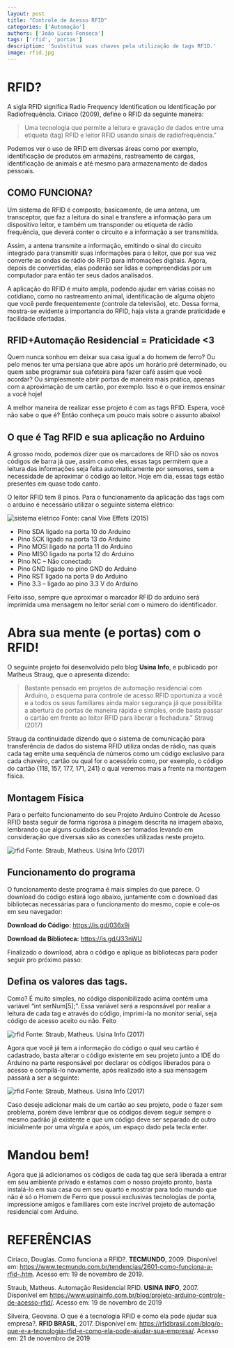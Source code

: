 ```yaml
---
layout: post
title: "Controle de Acesso RFID"
categories: ['Automação']
authors: ['João Lucas Fonseca'] 
tags: ['rfid', 'portas']
description: 'Susbstitua suas chaves pela utilização de tags RFID.'
image: rfid.jpg
---
```



# RFID?

A sigla RFID significa Radio Frequency Identification ou Identificação por Radiofrequência. Ciriaco (2009), define o RFID da seguinte maneira:

> Uma tecnologia que permite a leitura e gravação de dados entre uma etiqueta (tag) RFID e leitor RFID usando sinais de radiofrequência."

Podemos ver o uso de RFID em diversas áreas como por exemplo, identificação de produtos em armazéns, rastreamento de cargas, identificação de animais e até mesmo para armazenamento de dados pessoais.

## COMO FUNCIONA? 

Um sistema de RFID é composto, basicamente, de uma antena, um transceptor, que faz a leitura do sinal e transfere a informação para um dispositivo leitor, e também um transponder ou etiqueta de rádio frequência, que deverá conter o circuito e a informação a ser transmitida. 

Assim, a antena transmite a informação, emitindo o sinal do circuito integrado para transmitir suas informações para o leitor, que por sua vez converte as ondas de rádio do RFID para infromações digitais. Agora, depois de convertidas, elas poderão ser lidas e compreendidas por um computador para então ter seus dados analisados.

A aplicação do RFID é muito ampla, podendo ajudar em várias coisas no cotidiano, como no rastreamento animal, identificação de alguma objeto que você perde frequentemente (controle da televisão), etc. Dessa forma, mostra-se evidente a importancia do RFID, haja vista a grande praticidade e facilidade ofertadas. 

## RFID+Automação Residencial = Praticidade <3

Quem nunca sonhou em deixar sua casa igual a do homem de ferro? Ou pelo menos ter uma persiana que abre após um horário pré determinado, ou quem sabe programar sua cafeteira para fazer café assim que você acordar? Ou simplesmente abrir portas de maneira mais prática, apenas com a aproximação de um cartão, por exemplo. Isso é o que iremos ensinar a você hoje! 

A melhor maneira de realizar esse projeto é com as tags RFID. Espera, você não sabe o que é? Então conheça um pouco mais sobre o assunto abaixo!

## O que é Tag RFID e sua aplicação no Arduino

A grosso modo, podemos dizer que os marcadores de RFID são os novos códigos de barra já que, assim como eles, essas tags permitem que a leitura das informações seja feita automaticamente por sensores, sem a necessidade de aproximar o código ao leitor. Hoje em dia, essas tags estão presentes em quase todo canto.

O leitor RFID tem 8 pinos. Para o funcionamento da aplicação das tags com o arduino é necessário utilizar o seguinte sistema elétrico:

![sistema elétrico](/42/images/post/arduino.jpg)
Fonte: canal Vixe Effets (2015) 

* Pino SDA ligado na porta 10 do Arduino
* Pino SCK ligado na porta 13 do Arduino
* Pino MOSI ligado na porta 11 do Arduino
* Pino MISO ligado na porta 12 do Arduino
* Pino NC – Não conectado
* Pino GND ligado no pino GND do Arduino
* Pino RST ligado na porta 9 do Arduino
* Pino 3.3 – ligado ao pino 3.3 V do Arduino

Feito isso, sempre que aproximar o marcador RFID do arduino será imprimida uma mensagem no leitor serial com o número do identificador.

# Abra sua mente (e portas) com o RFID!

O seguinte projeto foi desenvolvido pelo blog **Usina Info**, e publicado por Matheus Straug, que o apresenta dizendo:

> Bastante pensado em projetos de automação residencial com Arduino, o esquema para controle de acesso RFID oportuniza a você e a todos os seus familiares ainda maior segurança já que possibilita a abertura de portas de maneira rápida e simples, onde basta passar o cartão em frente ao leitor RFID para liberar a fechadura." Straug (2017)

Straug da continuidade dizendo que o sistema de comunicação para transferência de dados do sistema RFID utiliza ondas de rádio, nas quais cada tag emite uma sequência de números como um código exclusivo para cada chaveiro, cartão ou qual for o acessório como, por exemplo, o código do cartão {118, 157, 177, 171, 241} o qual veremos mais a frente na montagem física.


## Montagem Física

Para o perfeito funcionamento do seu Projeto Arduino Controle de Acesso RFID basta seguir de forma rigorosa a pinagem descrita na imagem abaixo, lembrando que alguns cuidados devem ser tomados levando em consideração que diversas são as conexões utilizadas neste projeto.


![rfid](/42/images/post/rfid4.jpg)
Fonte: Straub, Matheus. Usina Info (2017)

## Funcionamento do programa

O funcionamento deste programa é mais simples do que parece. O download do código estará logo abaixo, juntamente com o download das bibliotecas necessárias para o funcionamento do mesmo, copie e cole-os em seu navegador:

**Download do Código:** https://is.gd/036x9i

**Download da Biblioteca:** https://is.gd/J33nWU


Finalizado o download, abra o código e aplique as bibliotecas para poder seguir pro próximo passo: 

## Defina os valores das tags.

Como? É muito simples, no código disponibilizado acima contém uma variável “int serNum[5];”. Essa variável será a responsável por realiar a leitura de cada tag e através do código, imprimi-la no monitor serial, seja código de acesso aceito ou não. Feito

![rfid](/42/images/post/rfid5.jpg)
Fonte: Straub, Matheus. Usina Info (2017)

Agora que você já tem a informação do código o qual seu cartão é cadastrado, basta alterar o código existente em seu projeto junto a IDE do Arduino na parte responsável por declarar os códigos liberados para o acesso e compilá-lo novamente, após realizado isto a sua mensagem passará a ser a seguinte:

![rfid](/42/images/post/rfid6.jpg)
Fonte: Straub, Matheus. Usina Info (2017)

Caso deseje adicionar mais de um cartão ao seu projeto, pode o fazer sem problema, porém deve lembrar que os códigos devem seguir sempre o mesmo padrão já existente e que um código deve ser separado de outro inicialmente por uma vírgula e após, um espaço dado pela tecla enter.

# Mandou bem!

Agora que já adicionamos os códigos de cada tag que será liberada a entrar em seu ambiente privado e estamos com o nosso projeto pronto, basta instalá-lo em sua casa ou em seu quarto e mostrar para todo mundo que não é só o Homem de Ferro que possui exclusivas tecnologias de ponta, impressione amigos e familiares com este incrível projeto de automação residencial com Arduino.


# REFERÊNCIAS

Ciriaco, Douglas. Como funciona a RFID?. **TECMUNDO**, 2009. Disponível em: <https://www.tecmundo.com.br/tendencias/2601-como-funciona-a-rfid-.htm>. Acesso em: 19 de novembro de 2019.

Straub, Matheus. Automação Residencial RFID. **USINA INFO**, 2007. Disponível em <https://www.usinainfo.com.br/blog/projeto-arduino-controle-de-acesso-rfid/>. Acesso em: 19 de novembro de 2019

Silveira, Geovana. O que é a tecnologia RFID e como ela pode ajudar sua empresa?. **RFID BRASIL**, 2017. Disponível em: <https://rfidbrasil.com/blog/o-que-e-a-tecnologia-rfid-e-como-ela-pode-ajudar-sua-empresa/>. Acesso em: 21 de novembro de 2019


